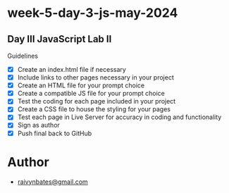 # week-5-day-3-js-may-2024

## Day III JavaScript Lab II 
Guidelines 
- [x] Create an index.html file if necessary
- [x] Include links to other pages necessary in your project
- [x] Create an HTML file for your prompt choice 
- [x] Create a compatible JS file for your prompt choice 
- [x] Test the coding for each page included in your project
- [x] Create a CSS file to house the styling for your pages
- [x] Test each page in Live Server for accuracy in coding and functionality 
- [x] Sign as author 
- [x] Push final back to GitHub

# Author 
- raivynbates@gmail.com